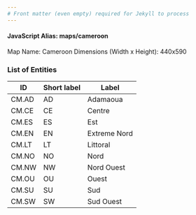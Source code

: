 ```yaml
---
# Front matter (even empty) required for Jekyll to process
---
```


#### JavaScript Alias: maps/cameroon

Map Name: Cameroon
Dimensions (Width x Height): 440x590





### List of Entities

ID | Short label | Label
---|---|---|
CM.AD|AD|Adamaoua
CM.CE|CE|Centre
CM.ES|ES|Est
CM.EN|EN|Extreme Nord
CM.LT|LT|Littoral
CM.NO|NO|Nord
CM.NW|NW|Nord Ouest
CM.OU|OU|Ouest
CM.SU|SU|Sud
CM.SW|SW|Sud Ouest

